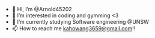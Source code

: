 - 👋 Hi, I’m @Arnold45202
- 👀 I’m interested in coding and gymming <3 
- 🌱 I’m currently studying Software engineering @UNSW
- 📫 How to reach me kahowang3659@gmail.com!!

<!---
Arnold45202/Arnold45202 is a ✨ special ✨ repository because its `README.md` (this file) appears on your GitHub profile.
You can click the Preview link to take a look at your changes.
--->
